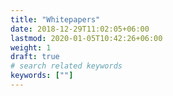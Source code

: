 ```yaml
---
title: "Whitepapers"
date: 2018-12-29T11:02:05+06:00
lastmod: 2020-01-05T10:42:26+06:00
weight: 1
draft: true
# search related keywords
keywords: [""]
---
```

